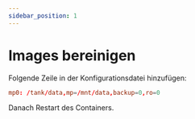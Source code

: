 ```yaml
---
sidebar_position: 1
---
```


# Images bereinigen

Folgende Zeile in der Konfigurationsdatei hinzufügen:

```conf title="/etc/pve/lxc/101.conf"
mp0: /tank/data,mp=/mnt/data,backup=0,ro=0
```

Danach Restart des Containers.